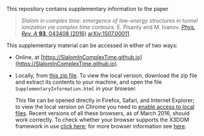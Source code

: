 
This repository contains supplementary information to the paper 

> *Slalom in complex time: emergence of low-energy structures in tunnel ionization via complex time contours*. E. Pisanty and M. Ivanov. [*Phys. Rev. A* **93**, 043408 (2016)](http://dx.doi.org/10.1103/PhysRevA.93.043408) [arXiv:1507.00011](http://arxiv.org/abs/1507.00011).

This supplementary material can be accessed in either of two ways:

 - Online, at [https://SlalomInComplexTime.github.io](https://SlalomInComplexTime.github.io).
 - Locally, from [this zip file](https://github.com/SlalomInComplexTime/SlalomInComplexTime.github.io/raw/master/SupplementaryInformation.zip). To view the local version, download the zip file and extract its contents to your machine, and open the file `SupplementaryInformation.html` in your browser.

   This file can be opened directly in Firefox, Safari, and Internet Explorer; to view the local version on Chrome you need to [enable access to local files](http://www.chrome-allow-file-access-from-file.com/). Recent versions of all these browsers, as of March 2016, should work correctly. To check whether your browser supports the X3DOM framework in use [click here](http://www.x3dom.org/check/); for more browser information see [here](http://www.x3dom.org/contact/).
